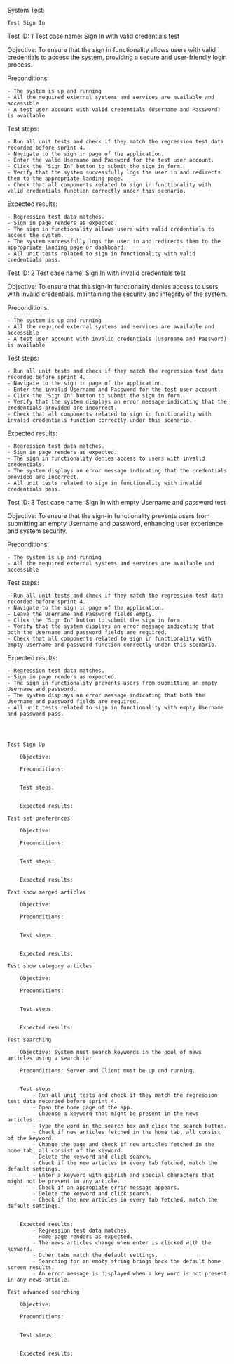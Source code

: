 System Test:

    Test Sign In

   Test ID: 1
Test case name: Sign In with valid credentials test

Objective: To ensure that the sign in functionality allows users with valid credentials to access the system, providing a secure and user-friendly login process.

Preconditions:

    - The system is up and running
    - All the required external systems and services are available and accessible
    - A test user account with valid credentials (Username and Password) is available


Test steps:

    - Run all unit tests and check if they match the regression test data recorded before sprint 4.
    - Navigate to the sign in page of the application.
    - Enter the valid Username and Password for the test user account.
    - Click the "Sign In" button to submit the sign in form.
    - Verify that the system successfully logs the user in and redirects them to the appropriate landing page.
    - Check that all components related to sign in functionality with valid credentials function correctly under this scenario.

Expected results:

    - Regression test data matches.
    - Sign in page renders as expected.
    - The sign in functionality allows users with valid credentials to access the system.
    - The system successfully logs the user in and redirects them to the appropriate landing page or dashboard.
    - All unit tests related to sign in functionality with valid credentials pass.


Test ID: 2
Test case name: Sign In with invalid credentials test

Objective: To ensure that the sign-in functionality denies access to users with invalid credentials, maintaining the security and integrity of the system.

Preconditions:

    - The system is up and running
    - All the required external systems and services are available and accessible
    - A test user account with invalid credentials (Username and Password) is available

Test steps:

    - Run all unit tests and check if they match the regression test data recorded before sprint 4.
    - Navigate to the sign in page of the application.
    - Enter the invalid Username and Password for the test user account.
    - Click the "Sign In" button to submit the sign in form.
    - Verify that the system displays an error message indicating that the credentials provided are incorrect.
    - Check that all components related to sign in functionality with invalid credentials function correctly under this scenario.

Expected results:

    - Regression test data matches.
    - Sign in page renders as expected.
    - The sign in functionality denies access to users with invalid credentials.
    - The system displays an error message indicating that the credentials provided are incorrect.
    - All unit tests related to sign in functionality with invalid credentials pass.



Test ID: 3
Test case name: Sign In with empty Username and password test

Objective: To ensure that the sign-in functionality prevents users from submitting an empty Username and password, enhancing user experience and system security.

Preconditions:

    - The system is up and running
    - All the required external systems and services are available and accessible
 
Test steps:

    - Run all unit tests and check if they match the regression test data recorded before sprint 4.
    - Navigate to the sign in page of the application.
    - Leave the Username and Password fields empty.
    - Click the "Sign In" button to submit the sign in form.
    - Verify that the system displays an error message indicating that both the Username and password fields are required.
    - Check that all components related to sign in functionality with empty Username and password function correctly under this scenario.

Expected results:

    - Regression test data matches.
    - Sign in page renders as expected.
    - The sign in functionality prevents users from submitting an empty Username and password.
    - The system displays an error message indicating that both the Username and password fields are required.
    - All unit tests related to sign in functionality with empty Username and password pass.




    Test Sign Up

        Objective: 

        Preconditions:


        Test steps:


        Expected results:

    Test set preferences

        Objective: 

        Preconditions:


        Test steps:


        Expected results:

    Test show merged articles

        Objective: 

        Preconditions:


        Test steps:


        Expected results:

    Test show category articles

        Objective: 

        Preconditions:


        Test steps:


        Expected results:
    
    Test searching

        Objective: System must search keywords in the pool of news articles using a search bar

        Preconditions: Server and Client must be up and running.


        Test steps:
            - Run all unit tests and check if they match the regression test data recorded before sprint 4.
            - Open the home page of the app.
            - Chooose a keyword that might be present in the news articles.
            - Type the word in the search box and click the search button.
            - Check if new articles fetched in the home tab, all consist of the keyword.
            - Change the page and check if new articles fetched in the home tab, all consist of the keyword.
            - Delete the keyword and click search.
            - Check if the new articles in every tab fetched, match the default settings.
            - Enter a keyword with gibrish and special characters that might not be present in any article.
            - Check if an appropiate error message appears.
            - Delete the keyword and click search.
            - Check if the new articles in every tab fetched, match the default settings.


        Expected results:
            - Regression test data matches.
            - Home page renders as expected.
            - The news articles change when enter is clicked with the keyword.
            - Other tabs match the default settings.
            - Searching for an emoty string brings back the default home screen results.
            - An error message is displayed when a key word is not present in any news article.

    Test advanced searching

        Objective: 

        Preconditions:


        Test steps:


        Expected results:
